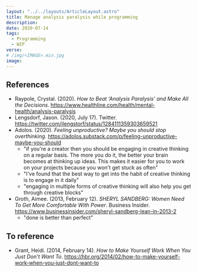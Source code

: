 ```yaml
---
layout: "../../layouts/ArticleLayout.astro"
title: Manage analysis paralysis while programming
description:
date: 2020-07-14
tags:
  - Programming
  - WIP
verse:
# /img/<IMAGE>.min.jpg
image:
---
```


## References

- Raypole, Crystal. (2020). _How to Beat ‘Analysis Paralysis’ and Make All the Decisions_. https://www.healthline.com/health/mental-health/analysis-paralysis
- Lengsdorf, Jason. (2020, July 17). Twitter. https://twitter.com/jlengstorf/status/1284111359303659521
- Adolos. (2020). _Feeling unproductive? Maybe you should stop overthinking_. https://adolos.substack.com/p/feeling-unproductive-maybe-you-should
  - "if you're a creator then you should be engaging in creative thinking on a regular basis. The more you do it, the better your brain becomes at thinking up ideas. This makes it easier for you to work on your projects because you won't get stuck as often"
  - "I've found that the best way to get into the habit of creative thinking is to engage in it daily"
  - "engaging in multiple forms of creative thinking will also help you get through creative blocks"
- Groth, Aimee. (2013, February 12). _SHERYL SANDBERG: Women Need To Get More Comfortable With Power_. Business Insider. https://www.businessinsider.com/sheryl-sandberg-lean-in-2013-2
  - "done is better than perfect"

## To reference

- Grant, Heidi. (2014, February 14). _How to Make Yourself Work When You Just Don’t Want To_. https://hbr.org/2014/02/how-to-make-yourself-work-when-you-just-dont-want-to

